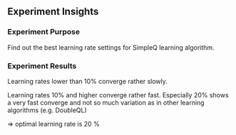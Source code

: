 
## Experiment Insights

### Experiment Purpose
Find out the best learning rate settings for SimpleQ learning algorithm.

### Experiment Results
Learning rates lower than 10% converge rather slowly.

Learning rates 10% and higher converge rather fast. Especially 20% shows a very fast converge and not so much variation as in other learning algorithms (e.g. DoubleQL)

=> optimal learning rate is 20 %